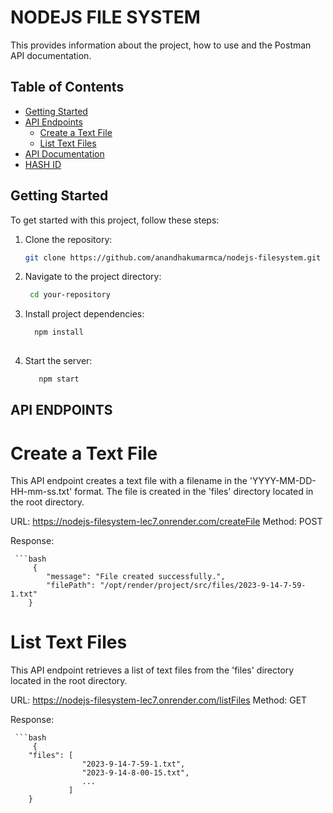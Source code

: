 # NODEJS FILE SYSTEM

This provides information about the project, how to use and the Postman API documentation.

## Table of Contents

- [Getting Started](#getting-started)
- [API Endpoints](#api-endpoints)
    - [Create a Text File](#create-a-text-file)
    - [List Text Files](#list-text-files)
- [API Documentation](#postman-api-documentaion)
- [HASH ID](#lost-comitted-hash-id)

## Getting Started

To get started with this project, follow these steps:

1. Clone the repository:

   ```bash
   git clone https://github.com/anandhakumarmca/nodejs-filesystem.git

2. Navigate to the project directory:

    ```bash
     cd your-repository

3. Install project dependencies:
    
   ```bash
     npm install
  
4. Start the server:
       
   ```bash
      npm start

## API ENDPOINTS

# Create a Text File

This API endpoint creates a text file with a filename in the 'YYYY-MM-DD-HH-mm-ss.txt' format. The file is created in the 'files' directory located in the root directory.

URL: https://nodejs-filesystem-lec7.onrender.com/createFile
Method: POST

Response:

     ```bash
         {
            "message": "File created successfully.",
            "filePath": "/opt/render/project/src/files/2023-9-14-7-59-1.txt"
        }


# List Text Files

This API endpoint retrieves a list of text files from the 'files' directory located in the root directory.

URL: https://nodejs-filesystem-lec7.onrender.com/listFiles
Method: GET

Response:

     ```bash
         {
        "files": [
                    "2023-9-14-7-59-1.txt",
                    "2023-9-14-8-00-15.txt",
                    ...
                 ]
        }
